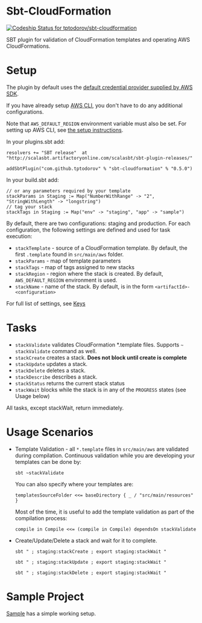 Sbt-CloudFormation
==================

[ ![Codeship Status for tptodorov/sbt-cloudformation](https://codeship.com/projects/372faba0-ebf9-0132-15a4-1a6982ed746d/status?branch=master)](https://codeship.com/projects/83578)

SBT plugin for validation of CloudFormation templates and operating AWS CloudFormations.

Setup
=====

The plugin by default uses the [default credential provider supplied by AWS SDK](http://docs.aws.amazon.com/AWSJavaSDK/latest/javadoc/com/amazonaws/auth/DefaultAWSCredentialsProviderChain.html).

If you have already setup [AWS CLI](http://aws.amazon.com/cli/), you don't have to do any additional configurations.

Note that `AWS_DEFAULT_REGION` environment variable must also be set. For setting up AWS CLI, see [the setup instructions](http://docs.aws.amazon.com/cli/latest/userguide/cli-chap-getting-started.html).

In your plugins.sbt add:
    
    resolvers += "SBT release"  at "http://scalasbt.artifactoryonline.com/scalasbt/sbt-plugin-releases/"
    
    addSbtPlugin("com.github.tptodorov" % "sbt-cloudformation" % "0.5.0")

In your build.sbt add:

    // or any parameters required by your template
    stackParams in Staging := Map("NumberWithRange" -> "2", "StringWithLength" -> "longstring")
    // tag your stack
    stackTags in Staging := Map("env" -> "staging", "app" -> "sample")


By default, there are two configurations: staging and production. For each configuration, the following settings are defined and used for task execution:

 * `stackTemplate` - source of a CloudFormation template. By default, the first `.template` found in `src/main/aws` folder.
 * `stackParams` - map of template parameters  
 * `stackTags` - map of tags assigned to new stacks
 * `stackRegion` - region where the stack is created. By default, `AWS_DEFAULT_REGION` environment is used. 
 * `stackName` - name of the stack. By default, is in the form `<artifactId>-<configuration>`
  
For full list of settings, see [Keys](https://github.com/tptodorov/sbt-cloudformation/blob/master/src/main/scala/com/github/tptodorov/sbt/cloudformation/CloudFormation.scala)

Tasks
=====

 * `stackValidate` validates CloudFormation *.template files. Supports `~ stackValidate` command as well.
 * `stackCreate` creates a stack. **Does not block until create is complete**
 * `stackUpdate` updates a stack.
 * `stackDelete` deletes a stack.
 * `stackDescribe` describes a stack.
 * `stackStatus`  returns the current stack status
 * `stackWait` blocks while the stack is in any of the `PROGRESS` states (see Usage below)

All tasks, except stackWait, return immediately.

Usage Scenarios
=====

 * Template Validation - all `*.template` files in `src/main/aws` are validated during compilation. Continuous validation while you are developing your templates can be done by: 
   
    `sbt ~stackValidate`

    You can also specify where your templates are:
    
    `templatesSourceFolder <<= baseDirectory { _ / "src/main/resources" }`
    
    Most of the time, it is useful to add the template validation as part of the compilation process:
    
    `compile in Compile <<= (compile in Compile) dependsOn stackValidate`

 * Create/Update/Delete a stack and wait for it to complete. 
 
    `sbt " ; staging:stackCreate ; export staging:stackWait "`
    
    `sbt " ; staging:stackUpdate ; export staging:stackWait "`
    
    `sbt " ; staging:stackDelete ; export staging:stackWait "`
    
Sample Project
======

[Sample](https://github.com/tptodorov/sbt-cloudformation/tree/master/sample) has a simple working setup. 

